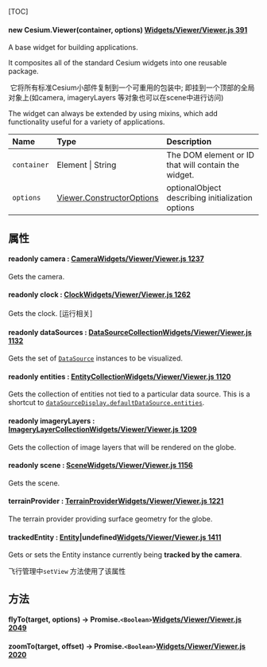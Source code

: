 [TOC]



#### new Cesium.Viewer(container, options) [Widgets/Viewer/Viewer.js 391](https://github.com/CesiumGS/cesium/blob/1.83/Source/Widgets/Viewer/Viewer.js#L391)

A base widget for building applications. 

It composites all of the standard Cesium widgets into one reusable package. 

​	它将所有标准Cesium小部件复制到一个可重用的包装中; 即挂到一个顶部的全局对象上(如camera, imageryLayers 等对象也可以在scene中进行访问)

The widget can always be extended by using mixins, which add functionality useful for a variety of applications.

| Name        | Type                                                         | Description                                         |
| :---------- | :----------------------------------------------------------- | :-------------------------------------------------- |
| `container` | Element \| String                                            | The DOM element or ID that will contain the widget. |
| `options`   | [Viewer.ConstructorOptions](https://cesium.com/learn/cesiumjs/ref-doc/Viewer.html#.ConstructorOptions) | optionalObject describing initialization options    |

## 属性

#### readonly camera : [Camera](https://cesium.com/learn/cesiumjs/ref-doc/Camera.html)[Widgets/Viewer/Viewer.js 1237](https://github.com/CesiumGS/cesium/blob/1.83/Source/Widgets/Viewer/Viewer.js#L1237)

Gets the camera.

#### readonly clock : [Clock](https://cesium.com/learn/cesiumjs/ref-doc/Clock.html)[Widgets/Viewer/Viewer.js 1262](https://github.com/CesiumGS/cesium/blob/1.83/Source/Widgets/Viewer/Viewer.js#L1262) 

Gets the clock. [运行相关]

#### readonly dataSources : [DataSourceCollection](https://cesium.com/learn/cesiumjs/ref-doc/DataSourceCollection.html)[Widgets/Viewer/Viewer.js 1132](https://github.com/CesiumGS/cesium/blob/1.83/Source/Widgets/Viewer/Viewer.js#L1132)

Gets the set of [`DataSource`](https://cesium.com/learn/cesiumjs/ref-doc/DataSource.html) instances to be visualized.

####  readonly entities : [EntityCollection](https://cesium.com/learn/cesiumjs/ref-doc/EntityCollection.html)[Widgets/Viewer/Viewer.js 1120](https://github.com/CesiumGS/cesium/blob/1.83/Source/Widgets/Viewer/Viewer.js#L1120)

Gets the collection of entities not tied to a particular data source. This is a shortcut to [`dataSourceDisplay.defaultDataSource.entities`](https://cesium.com/learn/cesiumjs/ref-doc/Viewer.html#dataSourceDisplay).

#### readonly imageryLayers : [ImageryLayerCollection](https://cesium.com/learn/cesiumjs/ref-doc/ImageryLayerCollection.html)[Widgets/Viewer/Viewer.js 1209](https://github.com/CesiumGS/cesium/blob/1.83/Source/Widgets/Viewer/Viewer.js#L1209)

Gets the collection of image layers that will be rendered on the globe.

#### readonly scene : [Scene](https://cesium.com/learn/cesiumjs/ref-doc/Scene.html)[Widgets/Viewer/Viewer.js 1156](https://github.com/CesiumGS/cesium/blob/1.83/Source/Widgets/Viewer/Viewer.js#L1156)

Gets the scene.

#### terrainProvider : [TerrainProvider](https://cesium.com/learn/cesiumjs/ref-doc/TerrainProvider.html)[Widgets/Viewer/Viewer.js 1221](https://github.com/CesiumGS/cesium/blob/1.83/Source/Widgets/Viewer/Viewer.js#L1221)

The terrain provider providing surface geometry for the globe.

#### trackedEntity : [Entity](https://cesium.com/learn/cesiumjs/ref-doc/Entity.html)|undefined[Widgets/Viewer/Viewer.js 1411](https://github.com/CesiumGS/cesium/blob/1.95/Source/Widgets/Viewer/Viewer.js#L1411)

Gets or sets the Entity instance currently being **tracked by the camera**.

飞行管理中`setView` 方法使用了该属性



## 方法

#### flyTo(target, options) → Promise.`<Boolean>`[Widgets/Viewer/Viewer.js 2049](https://github.com/CesiumGS/cesium/blob/1.83/Source/Widgets/Viewer/Viewer.js#L2049)



#### zoomTo(target, offset) → Promise.`<Boolean>`[Widgets/Viewer/Viewer.js 2020](https://github.com/CesiumGS/cesium/blob/1.83/Source/Widgets/Viewer/Viewer.js#L2020)